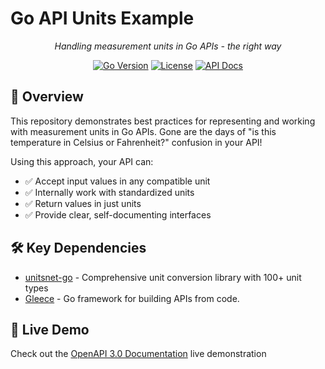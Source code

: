 # Go API Units Example

<p align="center">
  <em>Handling measurement units in Go APIs - the right way</em>
</p>

<p align="center">
  <a href="https://golang.org/"><img src="https://img.shields.io/badge/Go-1.18+-00ADD8?style=flat-square&logo=go" alt="Go Version"></a>
  <a href="https://github.com/haimkastner/go-api-units-example/blob/main/LICENSE"><img src="https://img.shields.io/github/license/haimkastner/go-api-units-example?style=flat-square" alt="License"></a>
  <a href="https://units-docs.gleece.dev/"><img src="https://img.shields.io/badge/API-Documentation-ff69b4?style=flat-square" alt="API Docs"></a>
</p>

## 📖 Overview

This repository demonstrates best practices for representing and working with measurement units in Go APIs. Gone are the days of "is this temperature in Celsius or Fahrenheit?" confusion in your API!

Using this approach, your API can:
- ✅ Accept input values in any compatible unit
- ✅ Internally work with standardized units
- ✅ Return values in just units
- ✅ Provide clear, self-documenting interfaces

## 🛠️ Key Dependencies

- [unitsnet-go](https://github.com/haimkastner/unitsnet-go) - Comprehensive unit conversion library with 100+ unit types
- [Gleece](https://github.com/gleece/gleece) - Go framework for building APIs from code.

## 🚀 Live Demo

Check out the [OpenAPI 3.0 Documentation](https://units-docs.gleece.dev/) live demonstration
